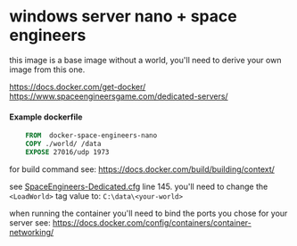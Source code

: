# windows server nano + space engineers
this image is a base image without a world, you'll need to derive your own image from this one.

https://docs.docker.com/get-docker/
https://www.spaceengineersgame.com/dedicated-servers/

#### Example dockerfile
```dockerfile
    FROM  docker-space-engineers-nano
    COPY ./world/ /data
    EXPOSE 27016/udp 1973
```

for build command see: https://docs.docker.com/build/building/context/

see [SpaceEngineers-Dedicated.cfg](./world/SpaceEngineers-Dedicated.cfg) line 145. you'll need to change the `<LoadWorld>` tag value to: `C:\data\<your-world>`

when running the container you'll need to bind the ports you chose for your server see: https://docs.docker.com/config/containers/container-networking/